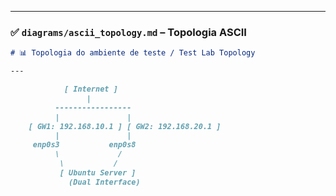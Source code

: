 
---

### ✅ `diagrams/ascii_topology.md` – Topologia ASCII

```markdown
# 📊 Topologia do ambiente de teste / Test Lab Topology

---

            [ Internet ]
                 |
          -----------------
          |               |
    [ GW1: 192.168.10.1 ] [ GW2: 192.168.20.1 ]
          |               |
     enp0s3           enp0s8
          \             /
           \           /
           [ Ubuntu Server ]
             (Dual Interface)
